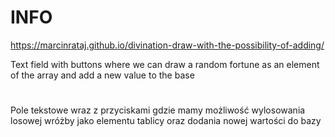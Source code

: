# INFO

https://marcinrataj.github.io/divination-draw-with-the-possibility-of-adding/

Text field with buttons where we can draw a random fortune as an element of the array and add a new value to the base
#
Pole tekstowe wraz z przyciskami gdzie mamy możliwość wylosowania losowej wróżby jako elementu tablicy oraz dodania nowej wartości do bazy
